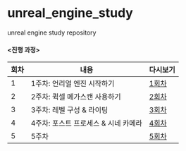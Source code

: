 # unreal_engine_study
unreal engine study repository

#### <진행 과정>
| 회차 | 내용 | 다시보기 |
| --- | --- | --- |
| 1 | 1주차: 언리얼 엔진 시작하기 | [1회차]([https://youtu.be/lYQMqsAkhQo](https://www.youtube.com/watch?v=eT-uLb-tVIM&t=2254s)) |
| 2 | 2주차: 퀵셀 메가스캔 사용하기 | [2회차](https://www.youtube.com/watch?v=h68kTb0eVjY) |
| 3 | 3주차: 레벨 구성 & 라이팅 | [3회차](https://www.youtube.com/watch?v=D0IY2s88eKs) |
| 4 | 4주차: 포스트 프로세스 & 시네 카메라 | [4회차](https://www.youtube.com/watch?v=MB3_OnK8opc) |
| 5 | 5주차 | [5회차]() |
